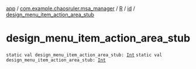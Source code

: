 [app](../../../index.md) / [com.example.chaosruler.msa_manager](../../index.md) / [R](../index.md) / [id](index.md) / [design_menu_item_action_area_stub](.)

# design_menu_item_action_area_stub

`static val design_menu_item_action_area_stub: `[`Int`](https://kotlinlang.org/api/latest/jvm/stdlib/kotlin/-int/index.html)
`static val design_menu_item_action_area_stub: `[`Int`](https://kotlinlang.org/api/latest/jvm/stdlib/kotlin/-int/index.html)